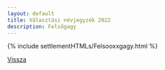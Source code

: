 ```yaml
---
layout: default
title: Választási névjegyzék 2022
description: Felsőgagy
---
```


{% include settlementHTMLs/Felsooxxgagy.html %}

[Vissza](../)